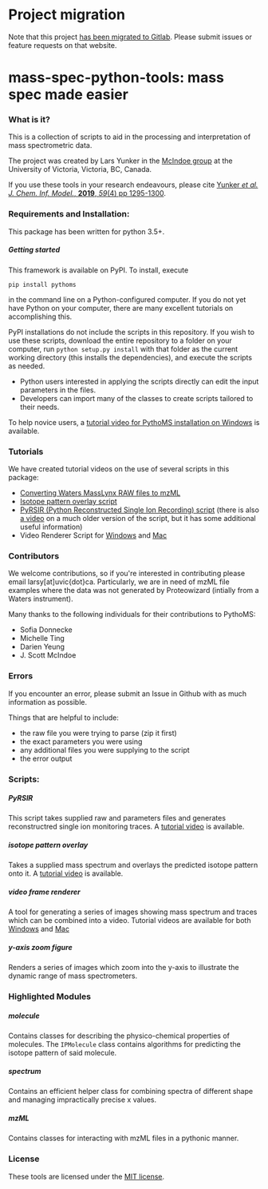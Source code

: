 # Project migration

Note that this project [has been migrated to Gitlab](https://gitlab.com/larsyunker/PythoMS). Please submit 
issues or feature requests on that website. 

# mass-spec-python-tools: mass spec made easier

### What is it?
This is a collection of scripts to aid in the processing and interpretation of mass spectrometric data. 

The project was created by Lars Yunker in the [McIndoe group](https://web.uvic.ca/~mcindoe/) 
at the University of Victoria, Victoria, BC, Canada. 

If you use these tools in your research endeavours, please cite 
[Yunker _et al._ _J. Chem. Inf. Model._, **2019**, _59_(4) pp 1295-1300](https://pubs.acs.org/doi/10.1021/acs.jcim.9b00055).

### Requirements and Installation:
This package has been written for python 3.5+.

##### Getting started

This framework is available on PyPI. To install, execute

`pip install pythoms`

in the command line on a Python-configured computer. If you do not yet have Python on your computer, there are many 
excellent tutorials on accomplishing this. 

PyPI installations do not include the scripts in this repository.
If you wish to use these scripts, download the entire repository to a
folder on your computer, run `python setup.py install` with that
folder as the current working directory (this installs the dependencies),
and execute the scripts as needed.

* Python users interested in applying the scripts directly can edit the
    input parameters in the files.
* Developers can import many of the classes to create scripts tailored to
    their needs.

To help novice users, a [tutorial video for PythoMS installation on Windows](https://www.youtube.com/watch?v=3p2CoOgjIWY) is available. 

### Tutorials
We have created tutorial videos on the use of several scripts in this package: 

- [Converting Waters MassLynx RAW files to mzML](https://www.youtube.com/watch?v=Fg9zjEY-DPs)
- [Isotope pattern overlay script](https://www.youtube.com/watch?v=PPyNq1Szt6s)
- [PyRSIR (Python Reconstructed Single Ion Recording) script](https://www.youtube.com/watch?v=OuV4vUy2pGw) (there is also 
    [a video](https://www.youtube.com/watch?v=zc8i54EiCGY) on a much older version of the script, but it has some additional useful information)
- Video Renderer Script for [Windows](https://www.youtube.com/watch?v=BhhCdrqSF24) and [Mac](https://www.youtube.com/watch?v=cNYRiSVcNhU)

### Contributors

We welcome contributions, so if you're interested in contributing please
email larsy[at]uvic{dot}ca. Particularly, we are in need of mzML file
examples where the data was not generated by Proteowizard (intially from
a Waters instrument).

Many thanks to the following individuals for their contributions to PythoMS: 
- Sofia Donnecke
- Michelle Ting
- Darien Yeung
- J. Scott McIndoe

### Errors
If you encounter an error, please submit an Issue in Github with as much
information as possible.

Things that are helpful to include:
* the raw file you were trying to parse (zip it first)
* the exact parameters you were using
* any additional files you were supplying to the script
* the error output

### Scripts:

##### PyRSIR
This script takes supplied raw and parameters files and generates
reconstructred single ion monitoring traces. A [tutorial video](https://www.youtube.com/watch?v=OuV4vUy2pGw) is available. 

##### isotope pattern overlay
Takes a supplied mass spectrum and overlays the predicted isotope pattern
onto it. A [tutorial video](https://www.youtube.com/watch?v=PPyNq1Szt6s) is available.

##### video frame renderer
A tool for generating a series of images showing mass spectrum and
traces which can be combined into a video. Tutorial videos are available for both 
[Windows](https://www.youtube.com/watch?v=BhhCdrqSF24) and [Mac](https://www.youtube.com/watch?v=cNYRiSVcNhU)

##### y-axis zoom figure
Renders a series of images which zoom into the y-axis to illustrate the
dynamic range of mass spectrometers.

### Highlighted Modules
##### molecule
Contains classes for describing the physico-chemical properties of molecules.
The `IPMolecule` class contains algorithms for predicting the
isotope pattern of said molecule.

##### spectrum
Contains an efficient helper class for combining spectra of different
shape and managing impractically precise x values.

##### mzML
Contains classes for interacting with mzML files in a pythonic manner.

### License
These tools are licensed under the [MIT license](https://opensource.org/licenses/MIT).